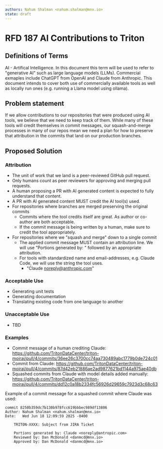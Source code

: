 ```yaml
---
authors: Nahum Shalman <nahum.shalman@mnx.io>
state: draft
---
```


# RFD 187 AI Contributions to Triton

## Definitions of Terms

AI - Artifical Intelligence. In this document this term will be used to refer to "generative AI" such
as large language models (LLMs). Commercial exmaples include ChatGPT from OpenAI and Claude from Anthropic.
This document intends to cover both use of commercially available tools as well as locally run ones (e.g.
running a Llama model using ollama).

## Problem statement

If we allow contributions to our repositories that were produced using AI tools, we believe
that we need to keep track of them. While many of these tools will credit themselves in commit
messages, our squash-and-merge processes in many of our repos mean we need a plan for how
to preserve that attribution in the commits that land on our production branches.

## Proposed Solution

### Attribution

- The unit of work that we land is a peer-reviewed GitHub pull request.
- Only humans count as peer reviewers for approving and merging pull requests.
- A human proposing a PR with AI generated content is expected to fully understand that content.
- A PR with AI generated content MUST credit the AI tool(s) used.
- For repositories where branches are merged preserving the original commits
  - Commits where the tool credits itself are great. As author or co-author are both acceptable.
  - If the commit message is being written by a human, make sure to credit the tool appropriately.
- For repositories where we "squash and merge" down to a single commit
  - The applied commit message MUST contain an attribution line. We will use "Portions generated by: " followed by
    an appropriate attribution.
  - For tools with standardized name and email-addresses, e.g. Claude Code, we will use the string the tool uses.
    - "Claude <noreply@anthropic.com>"

### Acceptable Use

- Generating unit tests
- Generating documentation
- Translating existing code from one language to another

### Unacceptable Use

- TBD

### Examples

- Commit message of a human crediting Claude: <https://github.com/TritonDataCenter/triton-moirai/pull/4/commits/36ee26c3700cc74aa730489abc1779b0de724c01>
- Commit from Claude: <https://github.com/TritonDataCenter/triton-moirai/pull/4/commits/87d42eb21886ae2ad9877621bd1144a975ae40db>
- Squashed commits from Claude with model details added manually: <https://github.com/TritonDataCenter/triton-moirai/pull/4/commits/dd12c0a18b2334fc56926d29659c7923d3c68c63>

Example of a commit message for a squashed commit where Claude was used:

```
commit 8250b359dc7b130b978fcc619bbbec989df13806
Author: Nahum Shalman <nahum.shalman@mnx.io>
Date:   Wed Jun 18 12:09:59 2025 -0400

    TRITON-XXXX: Subject from JIRA Ticket

    Portions generated by: Claude <noreply@antropic.com>
    Reviewed by: Dan McDonald <danmcd@mnx.io>
    Approved by: Dan McDonald <danmcd@mnx.io>
```
